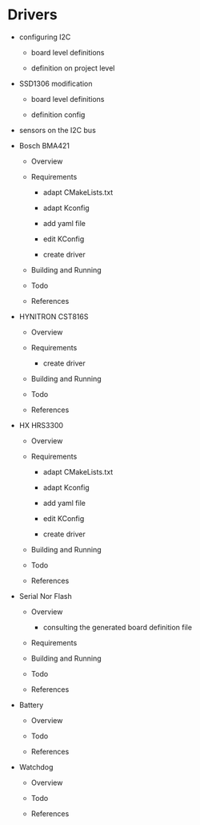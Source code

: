 # Drivers


* configuring I2C


    * board level definitions


    * definition on project level


* SSD1306 modification


    * board level definitions


    * definition config


* sensors on the I2C bus


* Bosch BMA421


    * Overview


    * Requirements


        * adapt CMakeLists.txt


        * adapt Kconfig


        * add yaml file


        * edit KConfig


        * create driver


    * Building and Running


    * Todo


    * References


* HYNITRON CST816S


    * Overview


    * Requirements


        * create driver


    * Building and Running


    * Todo


    * References


* HX HRS3300


    * Overview


    * Requirements


        * adapt CMakeLists.txt


        * adapt Kconfig


        * add yaml file


        * edit KConfig


        * create driver


    * Building and Running


    * Todo


    * References


* Serial Nor Flash


    * Overview


        * consulting the generated board definition file


    * Requirements


    * Building and Running


    * Todo


    * References


* Battery


    * Overview


    * Todo


    * References


* Watchdog


    * Overview


    * Todo


    * References
